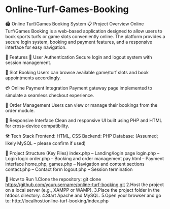 # Online-Turf-Games-Booking

🏟️ Online Turf/Games Booking System
📋 Project Overview
Online Turf/Games Booking is a web-based application designed to allow users to book sports turfs or game slots conveniently online. The platform provides a secure login system, booking and payment features, and a responsive interface for easy navigation.

🚀 Features
🔐 User Authentication
Secure login and logout system with session management.

📅 Slot Booking
Users can browse available game/turf slots and book appointments accordingly.

💳 Online Payment Integration
Payment gateway page implemented to simulate a seamless checkout experience.

🧾 Order Management
Users can view or manage their bookings from the order module.

📱 Responsive Interface
Clean and responsive UI built using PHP and HTML for cross-device compatibility.

🛠️ Tech Stack
Frontend: HTML, CSS
Backend: PHP
Database: (Assumed; likely MySQL – please confirm if used)

📁 Project Structure (Key Files)
index.php – Landing/login page
login.php – Login logic
order.php – Booking and order management
pay.html – Payment interface
home.php, games.php – Navigation and content sections
contact.php – Contact form
logout.php – Session termination

📌 How to Run
1.Clone the repository:
git clone https://github.com/yourusername/online-turf-booking.git
2.Host the project on a local server (e.g., XAMPP or WAMP).
3.Place the project folder in the htdocs directory.
4.Start Apache and MySQL.
5.Open your browser and go to:
http://localhost/online-turf-booking/index.php

